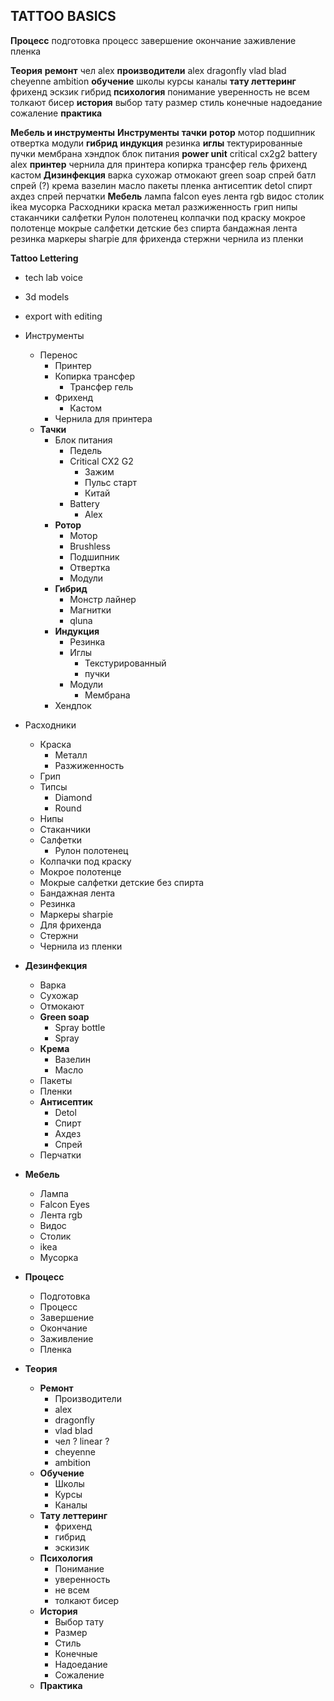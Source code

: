 ## TATTOO BASICS

**Процесс**
	подготовка
	процесс
	завершение
	окончание
	заживление
	пленка

**Теория**
	**ремонт**
		чел
		alex
	**производители**
			alex
			dragonfly
			vlad blad
			cheyenne
			ambition
	**обучение**
		школы
		курсы
		каналы
	**тату леттеринг**
		фрихенд
		эскзик
		гибрид
	**психология**
		понимание
		уверенность
		не всем
		толкают бисер
	**история**
		выбор тату
		размер
		стиль
		конечные
		надоедание
		сожаление
	**практика**

**Мебель и инструменты**
	**Инструменты**
		**тачки**
			**ротор**
				мотор
				подшипник
				отвертка
				модули
			**гибрид**
			**индукция**
				резинка
				**иглы**
					тектурированные
					пучки
					мембрана
			хэндпок
		блок питания
**power unit**
			critical cx2g2
			battery
				alex
		**принтер**
			чернила для принтера
			копирка
			трансфер гель
			фрихенд
			кастом
	**Дизинфекция**
		варка
		сухожар
		отмокают
		green soap
			спрей батл
			спрей (?)
		крема
			вазелин
				масло
		пакеты
			пленка
		антисептик
			detol
			спирт
			ахдез
				спрей
		перчатки
	**Мебель**
		лампа
			falcon eyes
			лента rgb
			видос
		столик
			ikea
		мусорка
	Расходники
		краска
			метал
				разжиженность
		грип
			нипы
		стаканчики
		салфетки
			Рулон полотенец
		колпачки под краску
		мокрое полотенце
		мокрые салфетки детские без спирта
		бандажная лента
		резинка
		маркеры sharpie
		для фрихенда
		стержни
		чернила из пленки


**Tattoo Lettering**

-   tech lab voice
-   3d models
-   export with editing
-   Инструменты
    -   Перенос
        -   Принтер
        -   Копирка трансфер
            -   Трансфер гель
        -   Фрихенд
            -   Кастом
        -   Чернила для принтера
    -   **Тачки**
        -   Блок питания
            -   Педель
            -   Critical CX2 G2
                -   Зажим
                -   Пульс старт
                -   Китай
            -   Battery
                -   Alex
        -   **Ротор**
            -   Мотор
            -   Brushless
            -   Подшипник
            -   Отвертка
            -   Модули
        -   **Гибрид**
            -   Монстр лайнер
            -   Магнитки
            -   qluna
        -   **Индукция**
            -   Резинка
            -   Иглы
                -   Текстурированный
                -   пучки
            -   Модули
                -   Мембрана
        -   Хендпок
    
-   Расходники
    -   Краска
        -   Металл
        -   Разжиженность
    -   Грип
    -   Типсы
        -   Diamond
        -   Round
    -   Нипы
    -   Стаканчики
    -   Салфетки
        -   Рулон полотенец
    -   Колпачки под краску
    -   Мокрое полотенце
    -   Мокрые салфетки детские без спирта
    -   Бандажная лента
    -   Резинка
    -   Маркеры sharpie
    -   Для фрихенда
    -   Стержни
    -   Чернила из пленки
-   **Дезинфекция**
    -   Варка
    -   Сухожар
    -   Отмокают
    -   **Green soap**
        -   Spray bottle
        -   Spray
    -   **Крема**
        -   Вазелин
        -   Масло
    -   Пакеты
    -   Пленки
    -   **Антисептик**
        -   Detol
        -   Спирт
        -   Ахдез
        -   Спрей
    -   Перчатки
-   **Мебель**
    -   Лампа
    -   Falcon Eyes
    -   Лента rgb
    -   Видос
    -   Столик
    -   ikea
    -   Мусорка
-   **Процесс**
    -   Подготовка
    -   Процесс
    -   Завершение
    -   Окончание
    -   Заживление
    -   Пленка
-   **Теория**
    -   **Ремонт**
        -   Производители
        -   alex
        -   dragonfly
        -   vlad blad
        -   чел ? linear ?
        -   cheyenne
        -   ambition
    -   **Обучение**
        -   Школы
        -   Курсы
        -   Каналы
    -   **Тату леттеринг**
        -   фрихенд
        -   гибрид
        -   эскизик
    -   **Психология**
        -   Понимание
        -   уверенность
        -   не всем
        -   толкают бисер
    -   **История**
        -   Выбор тату
        -   Размер
        -   Стиль
        -   Конечные
        -   Надоедание
        -   Сожаление
    -   **Практика**